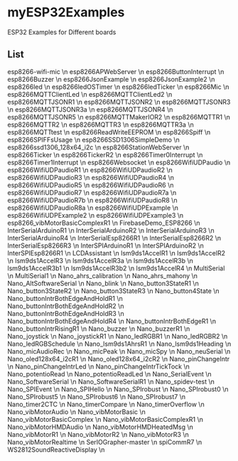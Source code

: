 # myESP32Examples
ESP32 Examples for Different boards

## List
esp8266-wifi-mic \n
esp8266APWebServer \n
esp8266ButtonInterrupt \n
esp8266Buzzer \n
esp8266JsonExample \n
esp8266JsonExample2 \n
esp8266led \n
esp8266ledOSTimer \n
esp8266ledTicker \n
esp8266Mic \n
esp8266MQTTClientLed \n
esp8266MQTTClientLed2 \n
esp8266MQTTJSONR1 \n
esp8266MQTTJSONR2 \n
esp8266MQTTJSONR3 \n
esp8266MQTTJSONR3a \n
esp8266MQTTJSONR4 \n
esp8266MQTTJSONR5 \n
esp8266MQTTMakerIOR2 \n
esp8266MQTTR1 \n
esp8266MQTTR2 \n
esp8266MQTTR3 \n
esp8266MQTTR3a \n
esp8266MQTTtest \n
esp8266ReadWriteEEPROM \n
esp8266Spiff \n
esp8266SPIFFsUsage \n
esp8266SSD1306SimpleDemo \n
esp8266ssd1306_128x64_i2c \n
esp8266StationWebServer \n
esp8266Ticker \n
esp8266TickerR2 \n
esp8266Timer0Interrupt \n
esp8266Timer1Interrupt \n
esp8266Websocket \n
esp8266WifiUDPaudio \n
esp8266WifiUDPaudioR1 \n
esp8266WifiUDPaudioR2 \n
esp8266WifiUDPaudioR3 \n
esp8266WifiUDPaudioR4 \n
esp8266WifiUDPaudioR5 \n
esp8266WifiUDPaudioR6 \n
esp8266WifiUDPaudioR7 \n
esp8266WifiUDPaudioR7a \n
esp8266WifiUDPaudioR7b \n
esp8266WifiUDPaudioR8 \n
esp8266WifiUDPaudioR8a \n
esp8266WifiUDPExample \n
esp8266WifiUDPExample2 \n
esp8266WifiUDPExample3 \n
esp8266_vibMotorBasicComplexR1 \n
FirebaseDemo_ESP8266 \n
InterSerialArduinoR1 \n
InterSerialArduinoR2 \n
InterSerialArduinoR3 \n
InterSerialArduinoR4 \n
InterSerialEsp8266R1 \n
InterSerialEsp8266R2 \n
InterSerialEsp8266R3 \n
InterSPIArduinoR1 \n
InterSPIArduinoR2 \n
InterSPIEsp8266R1 \n
LCDAssistant \n
lsm9ds1AccelR1 \n
lsm9ds1AccelR2 \n
lsm9ds1AccelR3 \n
lsm9ds1AccelR3a \n
lsm9ds1AccelR3b \n
lsm9ds1AccelR3b1 \n
lsm9ds1AccelR3b2 \n
lsm9ds1AccelR4 \n
MultiSerial \n
MultiSerial1 \n
Nano_ahrs_calibration \n
Nano_ahrs_mahony \n
Nano_AltSoftwareSerial \n
Nano_blink \n
Nano_button3StateR1 \n
Nano_button3StateR2 \n
Nano_button3StateR3 \n
Nano_button4State \n
Nano_buttonIntrBothEdgeAndHoldR1 \n
Nano_buttonIntrBothEdgeAndHoldR2 \n
Nano_buttonIntrBothEdgeAndHoldR3 \n
Nano_buttonIntrBothEdgeAndHoldR4 \n
Nano_buttonIntrBothEdgeR1 \n
Nano_buttonIntrRisingR1 \n
Nano_buzzer \n
Nano_buzzerR1 \n
Nano_joystick \n
Nano_joystickR1 \n
Nano_ledRGBR1 \n
Nano_ledRGBR2 \n
Nano_ledRGBSchedule \n
Nano_lsm9ds1AhrsR1 \n
Nano_lsm9ds1Heading \n
Nano_micAudioRec \n
Nano_micPeak \n
Nano_micSpy \n
Nano_neuSerial \n
Nano_oled128x64_i2cR1 \n
Nano_oled128x64_i2cR2 \n
Nano_pinChangeIntr \n
Nano_pinChangeIntrLed \n
Nano_pinChangeIntrTickTock \n
Nano_potentioRead \n
Nano_potentioReadLed \n
Nano_SerialEvent \n
Nano_SoftwareSerial \n
Nano_SoftwareSerialR1 \n
Nano_spidev-test \n
Nano_SPIEvent \n
Nano_SPIHello \n
Nano_SPIrobust \n
Nano_SPIrobust0 \n
Nano_SPIrobust5 \n
Nano_SPIrobust6 \n
Nano_SPIrobust7 \n
Nano_timer2CTC \n
Nano_timerCompare \n
Nano_timerOverflow \n
Nano_vibMotorAudio \n
Nano_vibMotorBasic \n
Nano_vibMotorBasicComplex \n
Nano_vibMotorBasicComplexR1 \n
Nano_vibMotorHMDAudio \n
Nano_vibMotorHMDHeatedMsg \n
Nano_vibMotorR1 \n
Nano_vibMotorR2 \n
Nano_vibMotorR3 \n
Nano_vibMotorRealtime \n
SerIOGrapher-master \n
spiCommR7 \n
WS2812SoundReactiveDisplay \n